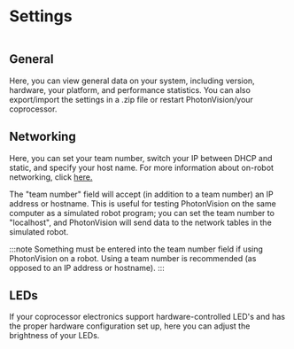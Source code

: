 # Settings

```{image} assets/settings.png

```

## General

Here, you can view general data on your system, including version, hardware, your platform, and performance statistics. You can also export/import the settings in a .zip file or restart PhotonVision/your coprocessor.

## Networking

Here, you can set your team number, switch your IP between DHCP and static, and specify your host name. For more information about on-robot networking, click [here.](https://docs.wpilib.org/en/latest/docs/networking/networking-introduction/networking-basics.html)

The "team number" field will accept (in addition to a team number) an IP address or hostname. This is useful for testing PhotonVision on the same computer as a simulated robot program;
you can set the team number to "localhost", and PhotonVision will send data to the network tables in the simulated robot.

:::note
Something must be entered into the team number field if using PhotonVision on a robot. Using a team number is recommended (as opposed to an IP address or hostname).
:::

## LEDs

If your coprocessor electronics support hardware-controlled LED's and has the proper hardware configuration set up, here you can adjust the brightness of your LEDs.
